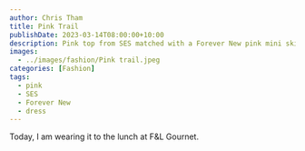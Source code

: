 ```yaml
---
author: Chris Tham
title: Pink Trail
publishDate: 2023-03-14T08:00:00+10:00
description: Pink top from SES matched with a Forever New pink mini skirt
images:
  - ../images/fashion/Pink trail.jpeg
categories: [Fashion]
tags:
  - pink
  - SES
  - Forever New
  - dress
---
```

Today, I am wearing it to the lunch at F&L Gournet.
